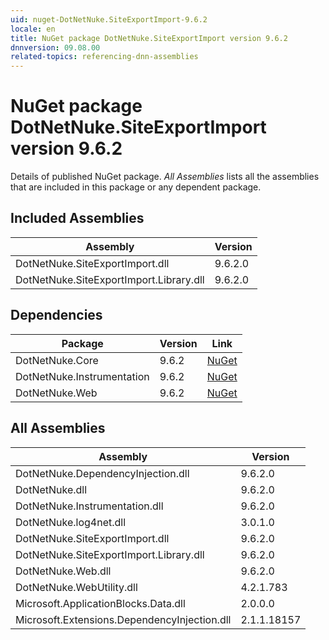 ```yaml
---
uid: nuget-DotNetNuke.SiteExportImport-9.6.2
locale: en
title: NuGet package DotNetNuke.SiteExportImport version 9.6.2
dnnversion: 09.08.00
related-topics: referencing-dnn-assemblies
---
```


# NuGet package DotNetNuke.SiteExportImport version 9.6.2
Details of published NuGet package.
*All Assemblies* lists all the assemblies that are included in this package or any dependent package.

## Included Assemblies

|Assembly|Version|
|---|---|
|DotNetNuke.SiteExportImport.dll|9.6.2.0|
|DotNetNuke.SiteExportImport.Library.dll|9.6.2.0|

## Dependencies

|Package|Version|Link|
|---|---|---|
|DotNetNuke.Core|9.6.2|[NuGet](https://www.nuget.org/packages/DotNetNuke.Core/9.6.2)|
|DotNetNuke.Instrumentation|9.6.2|[NuGet](https://www.nuget.org/packages/DotNetNuke.Instrumentation/9.6.2)|
|DotNetNuke.Web|9.6.2|[NuGet](https://www.nuget.org/packages/DotNetNuke.Web/9.6.2)|

## All Assemblies

|Assembly|Version|
|---|---|
|DotNetNuke.DependencyInjection.dll|9.6.2.0|
|DotNetNuke.dll|9.6.2.0|
|DotNetNuke.Instrumentation.dll|9.6.2.0|
|DotNetNuke.log4net.dll|3.0.1.0|
|DotNetNuke.SiteExportImport.dll|9.6.2.0|
|DotNetNuke.SiteExportImport.Library.dll|9.6.2.0|
|DotNetNuke.Web.dll|9.6.2.0|
|DotNetNuke.WebUtility.dll|4.2.1.783|
|Microsoft.ApplicationBlocks.Data.dll|2.0.0.0|
|Microsoft.Extensions.DependencyInjection.dll|2.1.1.18157|

